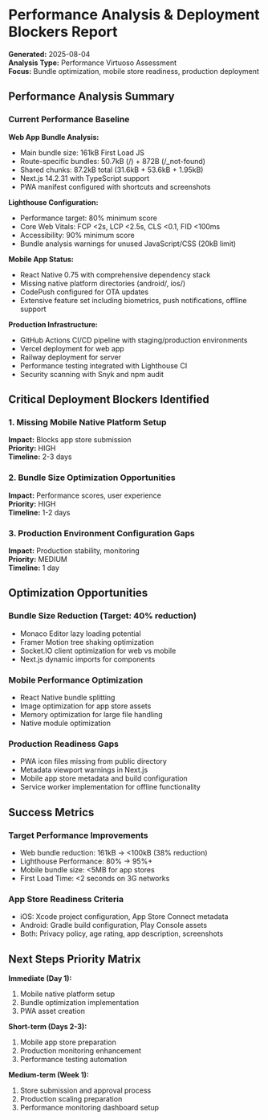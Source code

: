 # Performance Analysis & Deployment Blockers Report
**Generated:** 2025-08-04  
**Analysis Type:** Performance Virtuoso Assessment  
**Focus:** Bundle optimization, mobile store readiness, production deployment  

## Performance Analysis Summary

### Current Performance Baseline

**Web App Bundle Analysis:**
- Main bundle size: 161kB First Load JS
- Route-specific bundles: 50.7kB (/) + 872B (/_not-found)
- Shared chunks: 87.2kB total (31.6kB + 53.6kB + 1.95kB)
- Next.js 14.2.31 with TypeScript support
- PWA manifest configured with shortcuts and screenshots

**Lighthouse Configuration:**
- Performance target: 80% minimum score
- Core Web Vitals: FCP <2s, LCP <2.5s, CLS <0.1, FID <100ms
- Accessibility: 90% minimum score
- Bundle analysis warnings for unused JavaScript/CSS (20kB limit)

**Mobile App Status:**
- React Native 0.75 with comprehensive dependency stack
- Missing native platform directories (android/, ios/)
- CodePush configured for OTA updates
- Extensive feature set including biometrics, push notifications, offline support

**Production Infrastructure:**
- GitHub Actions CI/CD pipeline with staging/production environments
- Vercel deployment for web app
- Railway deployment for server
- Performance testing integrated with Lighthouse CI
- Security scanning with Snyk and npm audit

## Critical Deployment Blockers Identified

### 1. Missing Mobile Native Platform Setup
**Impact:** Blocks app store submission  
**Priority:** HIGH  
**Timeline:** 2-3 days  

### 2. Bundle Size Optimization Opportunities  
**Impact:** Performance scores, user experience  
**Priority:** HIGH  
**Timeline:** 1-2 days  

### 3. Production Environment Configuration Gaps
**Impact:** Production stability, monitoring  
**Priority:** MEDIUM  
**Timeline:** 1 day  

## Optimization Opportunities

### Bundle Size Reduction (Target: 40% reduction)
- Monaco Editor lazy loading potential
- Framer Motion tree shaking optimization
- Socket.IO client optimization for web vs mobile
- Next.js dynamic imports for components

### Mobile Performance Optimization
- React Native bundle splitting
- Image optimization for app store assets
- Memory optimization for large file handling
- Native module optimization

### Production Readiness Gaps
- PWA icon files missing from public directory
- Metadata viewport warnings in Next.js
- Mobile app store metadata and build configuration
- Service worker implementation for offline functionality

## Success Metrics

### Target Performance Improvements
- Web bundle reduction: 161kB → <100kB (38% reduction)
- Lighthouse Performance: 80% → 95%+
- Mobile bundle size: <5MB for app stores
- First Load Time: <2 seconds on 3G networks

### App Store Readiness Criteria
- iOS: Xcode project configuration, App Store Connect metadata
- Android: Gradle build configuration, Play Console assets
- Both: Privacy policy, age rating, app description, screenshots

## Next Steps Priority Matrix

**Immediate (Day 1):**
1. Mobile native platform setup
2. Bundle optimization implementation
3. PWA asset creation

**Short-term (Days 2-3):**
1. Mobile app store preparation
2. Production monitoring enhancement
3. Performance testing automation

**Medium-term (Week 1):**
1. Store submission and approval process
2. Production scaling preparation
3. Performance monitoring dashboard setup